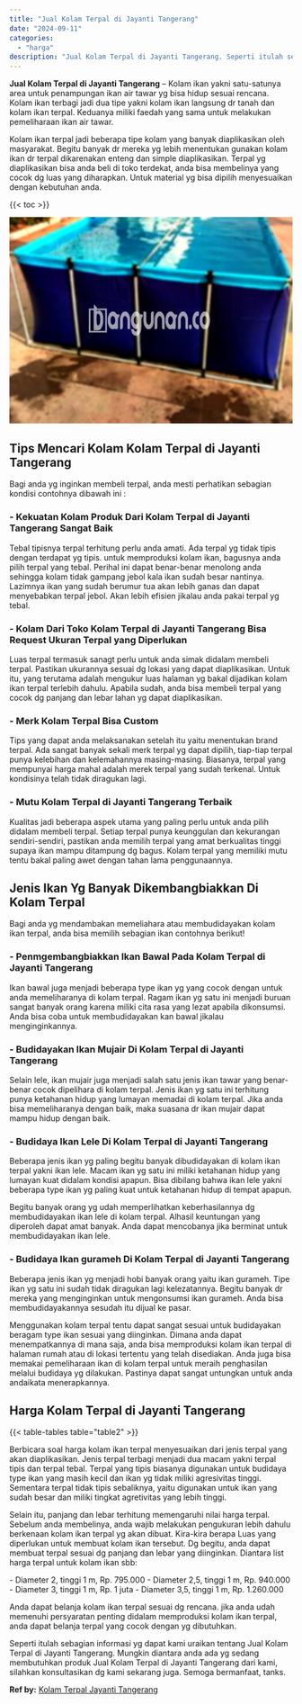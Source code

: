 ```yaml
---
title: "Jual Kolam Terpal di Jayanti Tangerang"
date: "2024-09-11"
categories: 
  - "harga"
description: "Jual Kolam Terpal di Jayanti Tangerang. Seperti itulah sebagian informasi yg dapat kami uraikan tentang Jual Kolam Terpal di Jayanti Tangerang. Mungkin diant..."
---
```


**Jual Kolam Terpal di Jayanti Tangerang** – Kolam ikan yakni satu-satunya area untuk penampungan ikan air tawar yg bisa hidup sesuai rencana. Kolam ikan terbagi jadi dua tipe yakni kolam ikan langsung dr tanah dan kolam ikan terpal. Keduanya miliki faedah yang sama untuk melakukan pemeliharaan ikan air tawar.

Kolam ikan terpal jadi beberapa tipe kolam yang banyak diaplikasikan oleh masyarakat. Begitu banyak dr mereka yg lebih menentukan gunakan kolam ikan dr terpal dikarenakan enteng dan simple diaplikasikan. Terpal yg diaplikasikan bisa anda beli di toko terdekat, anda bisa membelinya yang cocok dg luas yang diharapkan. Untuk material yg bisa dipilih menyesuaikan dengan kebutuhan anda.

{{< toc >}}

![Jual Kolam Terpal di Jayanti Tangerang](/images/jual-kolam-terpal-55.png)

## Tips Mencari Kolam Kolam Terpal di Jayanti Tangerang

Bagi anda yg inginkan membeli terpal, anda mesti perhatikan sebagian kondisi contohnya dibawah ini :

### \- Kekuatan Kolam Produk Dari Kolam Terpal di Jayanti Tangerang Sangat Baik

Tebal tipisnya terpal terhitung perlu anda amati. Ada terpal yg tidak tipis dengan terdapat yg tipis. untuk memproduksi kolam ikan, bagusnya anda pilih terpal yang tebal. Perihal ini dapat benar-benar menolong anda sehingga kolam tidak gampang jebol kala ikan sudah besar nantinya. Lazimnya ikan yang sudah berumur tua akan lebih ganas dan dapat menyebabkan terpal jebol. Akan lebih efisien jikalau anda pakai terpal yg tebal.

### \- Kolam Dari Toko Kolam Terpal di Jayanti Tangerang Bisa Request Ukuran Terpal yang Diperlukan

Luas terpal termasuk sanagt perlu untuk anda simak didalam membeli terpal. Pastikan ukurannya sesuai dg lokasi yang dapat diaplikasikan. Untuk itu, yang terutama adalah mengukur luas halaman yg bakal dijadikan kolam ikan terpal terlebih dahulu. Apabila sudah, anda bisa membeli terpal yang cocok dg panjang dan lebar lahan yg dapat diaplikasikan.

### \- Merk Kolam Terpal Bisa Custom

Tips yang dapat anda melaksanakan setelah itu yaitu menentukan brand terpal. Ada sangat banyak sekali merk terpal yg dapat dipilih, tiap-tiap terpal punya kelebihan dan kelemahannya masing-masing. Biasanya, terpal yang mempunyai harga mahal adalah merek terpal yang sudah terkenal. Untuk kondisinya telah tidak diragukan lagi.

### \- Mutu Kolam Terpal di Jayanti Tangerang Terbaik

Kualitas jadi beberapa aspek utama yang paling perlu untuk anda pilih didalam membeli terpal. Setiap terpal punya keunggulan dan kekurangan sendiri-sendiri, pastikan anda memilih terpal yang amat berkualitas tinggi supaya ikan mampu ditampung dg bagus. Kolam terpal yang memiliki mutu tentu bakal paling awet dengan tahan lama penggunaannya.

## Jenis Ikan Yg Banyak Dikembangbiakkan Di Kolam Terpal

Bagi anda yg mendambakan memeliahara atau membudidayakan kolam ikan terpal, anda bisa memilih sebagian ikan contohnya berikut!

### \- Penmgembangbiakkan Ikan Bawal Pada Kolam Terpal di Jayanti Tangerang

Ikan bawal juga menjadi beberapa type ikan yg yang cocok dengan untuk anda memeliharanya di kolam terpal. Ragam ikan yg satu ini menjadi buruan sangat banyak orang karena miliki cita rasa yang lezat apabila dikonsumsi. Anda bisa coba untuk membudidayakan kan bawal jikalau menginginkannya.

### \- Budidayakan Ikan Mujair Di Kolam Terpal di Jayanti Tangerang

Selain lele, ikan mujair juga menjadi salah satu jenis ikan tawar yang benar-benar cocok dipelihara di kolam terpal. Jenis ikan yg satu ini terhitung punya ketahanan hidup yang lumayan memadai di kolam terpal. Jika anda bisa memeliharanya dengan baik, maka suasana dr ikan mujair dapat mampu hidup dengan baik.

### \- Budidaya Ikan Lele Di Kolam Terpal di Jayanti Tangerang

Beberapa jenis ikan yg paling begitu banyak dibudidayakan di kolam ikan terpal yakni ikan lele. Macam ikan yg satu ini miliki ketahanan hidup yang lumayan kuat didalam kondisi apapun. Bisa dibilang bahwa ikan lele yakni beberapa type ikan yg paling kuat untuk ketahanan hidup di tempat apapun.

Begitu banyak orang yg udah memperlihatkan keberhasilannya dg membudidayakan ikan lele di kolam terpal. Alhasil keuntungan yang diperoleh dapat amat banyak. Anda dapat mencobanya jika berminat untuk membudidayakan ikan lele.

### \- Budidaya Ikan gurameh Di Kolam Terpal di Jayanti Tangerang

Beberapa jenis ikan yg menjadi hobi banyak orang yaitu ikan gurameh. Tipe ikan yg satu ini sudah tidak diragukan lagi kelezatannya. Begitu banyak dr mereka yang menginginkan untuk mengonsumsi ikan gurameh. Anda bisa membudidayakannya sesudah itu dijual ke pasar.

Menggunakan kolam terpal tentu dapat sangat sesuai untuk budidayakan beragam type ikan sesuai yang diinginkan. Dimana anda dapat menempatkannya di mana saja, anda bisa memproduksi kolam ikan terpal di halaman rumah atau di lokasi tertentu yang telah disediakan. Anda juga bisa memakai pemeliharaan ikan di kolam terpal untuk meraih penghasilan melalui budidaya yg dilakukan. Pastinya dapat sangat untungkan untuk anda andaikata menerapkannya.

## Harga Kolam Terpal di Jayanti Tangerang

{{< table-tables table="table2" >}}

Berbicara soal harga kolam ikan terpal menyesuaikan dari jenis terpal yang akan diaplikasikan. Jenis terpal terbagi menjadi dua macam yakni terpal tipis dan terpal tebal. Terpal yang tipis biasanya digunakan untuk budidaya type ikan yang masih kecil dan ikan yg tidak miliki agresivitas tinggi. Sementara terpal tidak tipis sebaliknya, yaitu digunakan untuk ikan yang sudah besar dan miliki tingkat agretivitas yang lebih tinggi.

Selain itu, panjang dan lebar terhitung memengaruhi nilai harga terpal. Sebelum anda membelinya, anda wajib melakukan pengukuran lebih dahulu berkenaan kolam ikan terpal yg akan dibuat. Kira-kira berapa Luas yang diperlukan untuk membuat kolam ikan tersebut. Dg begitu, anda dapat membuat terpal sesuai dg panjang dan lebar yang diinginkan. Diantara list harga terpal untuk kolam ikan sbb:

\- Diameter 2, tinggi 1 m, Rp. 795.000 - Diameter 2,5, tinggi 1 m, Rp. 940.000 - Diameter 3, tinggi 1 m, Rp. 1 juta - Diameter 3,5, tinggi 1 m, Rp. 1.260.000

Anda dapat belanja kolam ikan terpal sesuai dg rencana. jika anda udah memenuhi persyaratan penting didalam memproduksi kolam ikan terpal, anda dapat belanja terpal yang cocok dengan yg dibutuhkan.

Seperti itulah sebagian informasi yg dapat kami uraikan tentang Jual Kolam Terpal di Jayanti Tangerang. Mungkin diantara anda ada yg sedang membutuhkan produk Jual Kolam Terpal di Jayanti Tangerang dari kami, silahkan konsultasikan dg kami sekarang juga. Semoga bermanfaat, tanks.

**Ref by:** [Kolam Terpal Jayanti Tangerang](https://id.wikipedia.org/wiki/Kolam)
